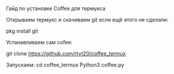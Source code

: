 Гайд по установке Coffee для термукса

Открываем термукс и скачиваем git если ещё этого не сделали:

pkg install git

Устанавливаем сам cofee:

git clone https://github.com/rtyt20/coffee_termux

Запускаем: 
cd coffee_termux
Python3 coffee.py

